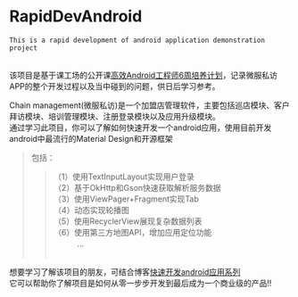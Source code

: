 # RapidDevAndroid
`This is a rapid development of android application demonstration project`<br><br>

该项目是基于课工场的公开课[高效Android工程师6周培养计划](http://www.kgc.cn/zhuanti/androidProject.shtml)，记录微服私访APP的整个开发过程以及当中碰到的问题，供日后学习参考。<br> 

Chain management(微服私访)是一个加盟店管理软件，主要包括巡店模块、客户拜访模块、培训管理模块、注册登录模块以及应用升级模块。<br>
通过学习此项目，你可以了解如何快速开发一个android应用，使用目前开发android中最流行的Material Design和开源框架<br>
>包括：<br>
>>（1）使用TextInputLayout实现用户登录<br>
>>（2）基于OkHttp和Gson快速获取解析服务数据<br>
>>（3）使用ViewPager+Fragment实现Tab<br>
>>（4）动态实现轮播图<br>
>>（5）使用RecyclerView展现复杂数据列表<br>
>>（6）使用第三方地图API，增加应用定位功能<br>
>>　　　...<br><br>

想要学习了解该项目的朋友，可结合博客[快速开发android应用系列](http://blog.csdn.net/youyu_torch/article/details/74512946)<br>
它可以帮助你了解项目是如何从零一步步开发到最后成为一个商业级的产品!!
     
 
